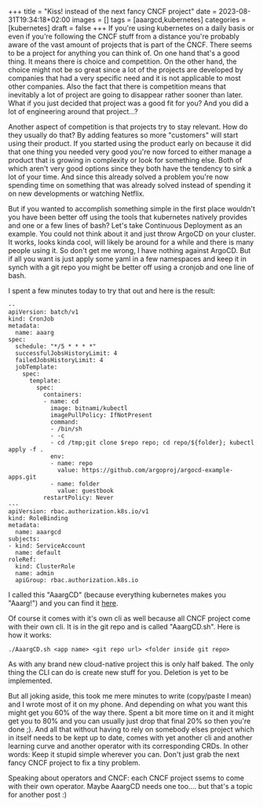 +++
title = "Kiss! instead of the next fancy CNCF project"
date = 2023-08-31T19:34:18+02:00
images = []
tags = [aaargcd,kubernetes]
categories = [kubernetes]
draft = false
+++
If you're using kubernetes on a daily basis or even if you're following the CNCF stuff from a distance you're probably aware of the vast amount of projects that is part of the CNCF. There seems to be a project for anything you can think of.
On one hand that's a good thing. It means there is choice and competition. 
On the other hand, the choice might not be so great since a lot of the projects are developed by companies that had a very specific need and it is not applicable to most other companies. Also the fact that there is competition means that inevitably a lot of project are going to disappear rather sooner than later. What if you just decided that project was a good fit for you? And you did a lot of engineering around that project...?

Another aspect of competition is that projects try to stay relevant. How do they usually do that? By adding features so more "customers" will start using their product. If you started using the product early on because it did that one thing you needed very good you're now forced to either manage a product that is growing in complexity or look for something else. Both of which aren't very good options since they both have the tendency to sink a lot of your time. And since this already solved a problem you're now spending time on something that was already solved instead of spending it on new developments or watching Netflix.

But if you wanted to accomplish something simple in the first place wouldn't you have been better off using the tools that kubernetes natively provides and one or a few lines of bash? Let's take Continuous Deployment as an example. You could not think about it and just throw ArgoCD on your cluster. It works, looks kinda cool, will likely be around for a while and there is many people using it. So don't get me wrong, I have nothing against ArgoCD. But if all you want is just apply some yaml in a few namespaces and keep it in synch with a git repo you might be better off using a cronjob and one line of bash. 

I spent a few minutes today to try that out and here is the result:

```
--
apiVersion: batch/v1
kind: CronJob
metadata:
  name: aaarg
spec:
  schedule: "*/5 * * * *"
  successfulJobsHistoryLimit: 4
  failedJobsHistoryLimit: 4
  jobTemplate:
    spec:
      template:
        spec:
          containers:
          - name: cd
            image: bitnami/kubectl
            imagePullPolicy: IfNotPresent
            command:
            - /bin/sh
            - -c
            - cd /tmp;git clone $repo repo; cd repo/${folder}; kubectl apply -f . 
            env:
            - name: repo
              value: https://github.com/argoproj/argocd-example-apps.git
            - name: folder
              value: guestbook
          restartPolicy: Never
---
apiVersion: rbac.authorization.k8s.io/v1
kind: RoleBinding
metadata:
  name: aaargcd
subjects:
- kind: ServiceAccount
  name: default
roleRef:
  kind: ClusterRole
  name: admin
  apiGroup: rbac.authorization.k8s.io
```

I called this "AaargCD" (because everything kubernetes makes you "Aaarg!") and you can find it [here](https://github.com/vChrisR/AaargCD).

Of course it comes with it's own cli as well because all CNCF project come with their own cli. It is in the git repo and is called "AaargCD.sh". Here is how it works:

```
./AaargCD.sh <app name> <git repo url> <folder inside git repo>
```

As with any brand new cloud-native project this is only half baked. The only thing the CLI can do is create new stuff for you. Deletion is yet to be implemented.

But all joking aside, this took me mere minutes to write (copy/paste I mean) and I wrote most of it on my phone. And depending on what you want this might get you 60% of the way there. Spent a bit more time on it and it might get you to 80% and you can usually just drop that final 20% so then you're done ;). And all that without having to rely on somebody elses project which in itself needs to be kept up to date, comes with yet another cli and another learning curve and another operator with its corresponding CRDs. In other words: Keep it stupid simple wherever you can. Don't just grab the next fancy CNCF project to fix a tiny problem.

Speaking about operators and CNCF: each CNCF project ssems to come with their own operator. Maybe AaargCD needs one too....  but that's a topic for another post :)

 
